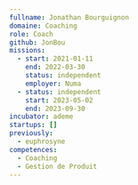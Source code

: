 ```yaml
---
fullname: Jonathan Bourguignon
domaine: Coaching
role: Coach
github: JonBou
missions:
  - start: 2021-01-11
    end: 2022-03-30
    status: independent
    employer: Numa
  - status: independent
    start: 2023-05-02
    end: 2023-09-30
incubator: ademe
startups: []
previously:
  - euphrosyne
competences:
  - Coaching
  - Gestion de Produit
---
```

